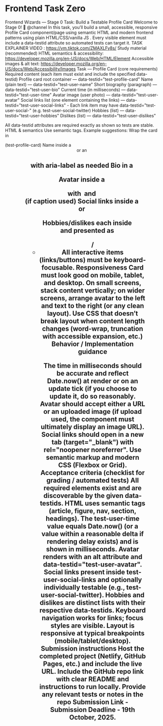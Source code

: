 # Frontend Task Zero

Frontend Wizards — Stage 0 Task: Build a Testable Profile Card
Welcome to Stage 0! :tada: @channel
 In this task, you’ll build a small, accessible, responsive Profile Card component/page using semantic HTML and modern frontend patterns using plain HTML/CSS/vanilla JS . Every visible element must include a data-testid attribute so automated tests can target it.
TASK EXPLAINER VIDEO : https://vm.tiktok.com/ZMAXLFy8s/
Study material (recommended)
HTML semantics & accessibility: https://developer.mozilla.org/en-US/docs/Web/HTML/Element
Accessible images & alt text: https://developer.mozilla.org/en-US/docs/Web/Accessibility/Images
Task — Profile Card (core requirements)
Required content (each item must exist and include the specified data-testid)
Profile card root container — data-testid="test-profile-card"
Name (plain text) — data-testid="test-user-name"
Short biography (paragraph) — data-testid="test-user-bio"
Current time (in milliseconds) — data-testid="test-user-time"
Avatar image (user photo) — data-testid="test-user-avatar"
Social links list (one element containing the links) — data-testid="test-user-social-links"
    - Each link item may have data-testid="test-user-social-<network>" (e.g. test-user-social-twitter)
Hobbies (list) — data-testid="test-user-hobbies"
Dislikes (list) — data-testid="test-user-dislikes"

All data-testid attributes are required exactly as shown so tests are stable.
HTML & semantics
Use semantic tags. Example suggestions:
Wrap the card in <article> (test-profile-card)
Name inside a <header> or an <h2> with aria-label as needed
Bio in a <p>
Avatar inside a <figure> with <img> and <figcaption> (if caption used)
Social links inside a <nav> or <ul>
Hobbies/dislikes each inside <section> and presented as <ul>/<li>
All interactive items (links/buttons) must be keyboard-focusable.
Responsiveness
Card must look good on mobile, tablet, and desktop.
On small screens, stack content vertically; on wider screens, arrange avatar to the left and text to the right (or any clean layout).
Use CSS that doesn’t break layout when content length changes (word-wrap, truncation with accessible expansion, etc.)
Behavior / Implementation guidance

The time in milliseconds should be accurate and reflect Date.now() at render or on an update tick (if you choose to update it, do so reasonably.
Avatar should accept either a URL or an uploaded image (if upload used, the component must ultimately display an image URL).
Social links should open in a new tab (target="_blank") with rel="noopener noreferrer".
Use semantic markup and modern CSS (Flexbox or Grid).
Acceptance criteria (checklist for grading / automated tests)
All required elements exist and are discoverable by the given data-testids.
HTML uses semantic tags (article, figure, nav, section, headings).
The test-user-time value equals Date.now() (or a value within a reasonable delta if rendering delay exists) and is shown in milliseconds.
Avatar renders with an alt attribute and data-testid="test-user-avatar".
Social links present inside test-user-social-links and optionally individually testable (e.g., test-user-social-twitter).
Hobbies and dislikes are distinct lists with their respective data-testids.
Keyboard navigation works for links; focus styles are visible.
Layout is responsive at typical breakpoints (mobile/tablet/desktop).
Submission instructions
Host the completed project (Netlify, GitHub Pages, etc.) and include the live URL.
Include the GitHub repo link with clear README and instructions to run locally.
Provide any relevant tests or notes in the repo
Submission Link - 
Submission Deadline - 19th October, 2025.
